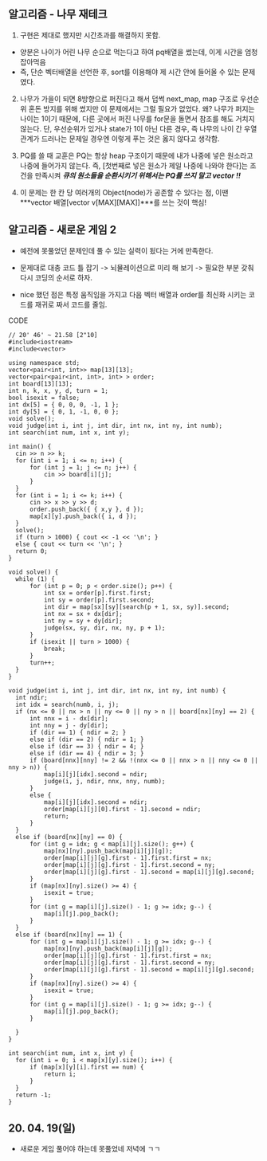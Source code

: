 ## 알고리즘 - 나무 재테크
  
  1. 구현은 제대로 했지만 시간초과를 해결하지 못함.
   - 양분은 나이가 어린 나무 순으로 먹는다고 하여 pq배열을 썼는데, 이게 시간을 엄청 잡아먹음
   - 즉, 단순 벡터배열을 선언한 후, sort를 이용해야 제 시간 안에 들어올 수 있는 문제였다.

  2. 나무가 가을이 되면 8방향으로 퍼진다고 해서 덥썩 next_map, map 구조로 우선순위 혼돈 방지를 위해 썼지만
     이 문제에서는 그럴 필요가 없었다. 왜? 나무가 퍼지는 나이는 1이기 때문에, 다른 곳에서 퍼진 나무를 for문을
     돌면서 참조를 해도 거치지 않는다. 단, 우선순위가 있거나 state가 1이 아닌 다른 경우, 즉 나무의 나이 간 우열관계가
     드러나는 문제일 경우엔 이렇게 푸는 것은 옳지 않다고 생각함.

  3. PQ를 쓸 때 교훈은 PQ는 항상 heap 구조이기 때문에 내가 나중에 넣은 원소라고 나중에 들어가지 않는다.
     즉, [첫번째로 넣은 원소가 제일 나중에 나와야 한다]는 조건을 만족시켜 ***큐의 원소들을 순환시키기 위해서는 PQ를 쓰지 말고 vector !!***


  4. 이 문제는 한 칸 당 여러개의 Object(node)가 공존할 수 있다는 점, 이땐 ***vector 배열[vector<type> v[MAX][MAX]]***를 쓰는 것이 핵심!

## 알고리즘 - 새로운 게임 2

  - 예전에 못풀었던 문제인데 풀 수 있는 실력이 됬다는 거에 만족한다.

  - 문제대로 대충 코드 틀 잡기 -> 뇌뮬레이션으로 미리 해 보기 -> 필요한 부분 갖춰 다시 코딩의 순서로 하자.

  - nice 했던 점은 특정 움직임을 가지고 다음 벡터 배열과 order를 최신화 시키는 코드를 재귀로 짜서 코드를 줄임.

  CODE
  ```
  // 20' 46' ~ 21.58 [2"10]
#include<iostream>
#include<vector>

using namespace std;
vector<pair<int, int>> map[13][13];
vector<pair<pair<int, int>, int> > order;
int board[13][13];
int n, k, x, y, d, turn = 1;
bool isexit = false;
int dx[5] = { 0, 0, 0, -1, 1 };
int dy[5] = { 0, 1, -1, 0, 0 };
void solve();
void judge(int i, int j, int dir, int nx, int ny, int numb);
int search(int num, int x, int y);

int main() {
    cin >> n >> k;
    for (int i = 1; i <= n; i++) {
        for (int j = 1; j <= n; j++) {
            cin >> board[i][j];
        }
    }
    for (int i = 1; i <= k; i++) {
        cin >> x >> y >> d;
        order.push_back({ { x,y }, d });
        map[x][y].push_back({ i, d });
    }
    solve();
    if (turn > 1000) { cout << -1 << '\n'; }
    else { cout << turn << '\n'; }
    return 0;
}

void solve() {
    while (1) {
        for (int p = 0; p < order.size(); p++) {
            int sx = order[p].first.first;
            int sy = order[p].first.second;
            int dir = map[sx][sy][search(p + 1, sx, sy)].second;
            int nx = sx + dx[dir];
            int ny = sy + dy[dir];
            judge(sx, sy, dir, nx, ny, p + 1);
        }
        if (isexit || turn > 1000) {
            break;
        }
        turn++;
    }
}

void judge(int i, int j, int dir, int nx, int ny, int numb) {
    int ndir;
    int idx = search(numb, i, j);
    if (nx <= 0 || nx > n || ny <= 0 || ny > n || board[nx][ny] == 2) {
        int nnx = i - dx[dir];
        int nny = j - dy[dir];
        if (dir == 1) { ndir = 2; }
        else if (dir == 2) { ndir = 1; }
        else if (dir == 3) { ndir = 4; }
        else if (dir == 4) { ndir = 3; }
        if (board[nnx][nny] != 2 && !(nnx <= 0 || nnx > n || nny <= 0 || nny > n)) {
            map[i][j][idx].second = ndir;
            judge(i, j, ndir, nnx, nny, numb);
        }
        else {
            map[i][j][idx].second = ndir;
            order[map[i][j][0].first - 1].second = ndir;
            return;
        }
    }
    else if (board[nx][ny] == 0) {
        for (int g = idx; g < map[i][j].size(); g++) {
            map[nx][ny].push_back(map[i][j][g]);
            order[map[i][j][g].first - 1].first.first = nx;
            order[map[i][j][g].first - 1].first.second = ny;
            order[map[i][j][g].first - 1].second = map[i][j][g].second;
        }
        if (map[nx][ny].size() >= 4) {
            isexit = true;
        }
        for (int g = map[i][j].size() - 1; g >= idx; g--) {
            map[i][j].pop_back();
        }
    }
    else if (board[nx][ny] == 1) {
        for (int g = map[i][j].size() - 1; g >= idx; g--) {
            map[nx][ny].push_back(map[i][j][g]);
            order[map[i][j][g].first - 1].first.first = nx;
            order[map[i][j][g].first - 1].first.second = ny;
            order[map[i][j][g].first - 1].second = map[i][j][g].second;
        }
        if (map[nx][ny].size() >= 4) {
            isexit = true;
        }
        for (int g = map[i][j].size() - 1; g >= idx; g--) {
            map[i][j].pop_back();
        }

    }
}

int search(int num, int x, int y) {
    for (int i = 0; i < map[x][y].size(); i++) {
        if (map[x][y][i].first == num) {
            return i;
        }
    }
    return -1;
}
```

## 20. 04. 19(일)
 - 새로운 게임 풀어야 하는데 못풀었네 저녁에 ㄱㄱ